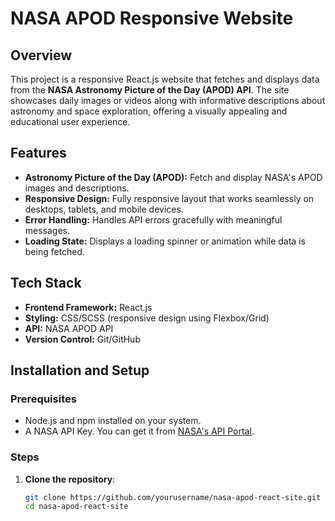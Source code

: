 # NASA APOD Responsive Website

## Overview
This project is a responsive React.js website that fetches and displays data from the **NASA Astronomy Picture of the Day (APOD) API**. The site showcases daily images or videos along with informative descriptions about astronomy and space exploration, offering a visually appealing and educational user experience.

## Features
- **Astronomy Picture of the Day (APOD):** Fetch and display NASA's APOD images and descriptions.
- **Responsive Design:** Fully responsive layout that works seamlessly on desktops, tablets, and mobile devices.
- **Error Handling:** Handles API errors gracefully with meaningful messages.
- **Loading State:** Displays a loading spinner or animation while data is being fetched.

## Tech Stack
- **Frontend Framework:** React.js
- **Styling:** CSS/SCSS (responsive design using Flexbox/Grid)
- **API:** NASA APOD API
- **Version Control:** Git/GitHub

## Installation and Setup

### Prerequisites
- Node.js and npm installed on your system.
- A NASA API Key. You can get it from [NASA's API Portal](https://api.nasa.gov/).

### Steps
1. **Clone the repository**:
   ```bash
   git clone https://github.com/yourusername/nasa-apod-react-site.git
   cd nasa-apod-react-site
